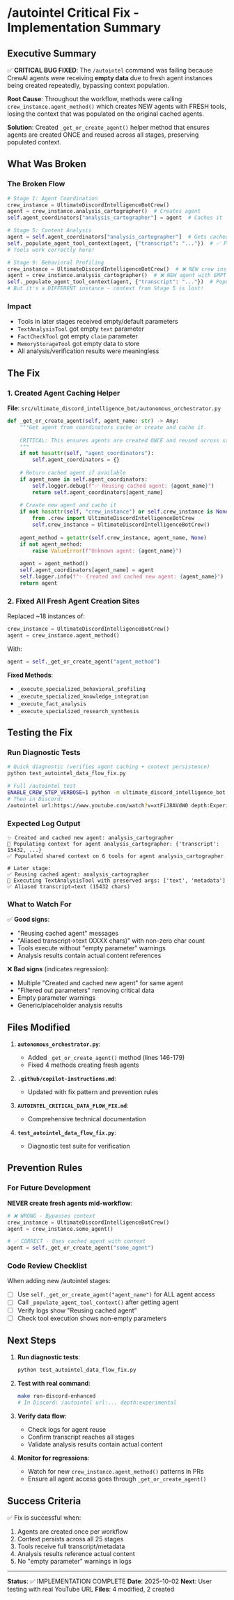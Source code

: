 # /autointel Critical Fix - Implementation Summary

## Executive Summary

✅ **CRITICAL BUG FIXED**: The `/autointel` command was failing because CrewAI agents were receiving **empty data** due to fresh agent instances being created repeatedly, bypassing context population.

**Root Cause**: Throughout the workflow, methods were calling `crew_instance.agent_method()` which creates NEW agents with FRESH tools, losing the context that was populated on the original cached agents.

**Solution**: Created `_get_or_create_agent()` helper method that ensures agents are created ONCE and reused across all stages, preserving populated context.

## What Was Broken

### The Broken Flow

```python
# Stage 1: Agent Coordination
crew_instance = UltimateDiscordIntelligenceBotCrew()
agent = crew_instance.analysis_cartographer()  # Creates agent
self.agent_coordinators["analysis_cartographer"] = agent  # Caches it

# Stage 5: Content Analysis  
agent = self.agent_coordinators["analysis_cartographer"]  # Gets cached agent
self._populate_agent_tool_context(agent, {"transcript": "..."})  # ✅ Populates context
# Tools work correctly here!

# Stage 9: Behavioral Profiling
crew_instance = UltimateDiscordIntelligenceBotCrew()  # ❌ NEW crew instance
agent = crew_instance.analysis_cartographer()  # ❌ NEW agent with EMPTY tools!
self._populate_agent_tool_context(agent, {"transcript": "..."})  # Populates THIS agent
# But it's a DIFFERENT instance - context from Stage 5 is lost!
```

### Impact

- Tools in later stages received empty/default parameters
- `TextAnalysisTool` got empty `text` parameter
- `FactCheckTool` got empty `claim` parameter  
- `MemoryStorageTool` got empty data to store
- All analysis/verification results were meaningless

## The Fix

### 1. Created Agent Caching Helper

**File**: `src/ultimate_discord_intelligence_bot/autonomous_orchestrator.py`

```python
def _get_or_create_agent(self, agent_name: str) -> Any:
    """Get agent from coordinators cache or create and cache it.
    
    CRITICAL: This ensures agents are created ONCE and reused across stages.
    """
    if not hasattr(self, "agent_coordinators"):
        self.agent_coordinators = {}
    
    # Return cached agent if available
    if agent_name in self.agent_coordinators:
        self.logger.debug(f"✅ Reusing cached agent: {agent_name}")
        return self.agent_coordinators[agent_name]
    
    # Create new agent and cache it
    if not hasattr(self, "crew_instance") or self.crew_instance is None:
        from .crew import UltimateDiscordIntelligenceBotCrew
        self.crew_instance = UltimateDiscordIntelligenceBotCrew()
    
    agent_method = getattr(self.crew_instance, agent_name, None)
    if not agent_method:
        raise ValueError(f"Unknown agent: {agent_name}")
    
    agent = agent_method()
    self.agent_coordinators[agent_name] = agent
    self.logger.info(f"✨ Created and cached new agent: {agent_name}")
    return agent
```

### 2. Fixed All Fresh Agent Creation Sites

Replaced ~18 instances of:

```python
crew_instance = UltimateDiscordIntelligenceBotCrew()
agent = crew_instance.agent_method()
```

With:

```python
agent = self._get_or_create_agent("agent_method")
```

**Fixed Methods**:

- `_execute_specialized_behavioral_profiling`
- `_execute_specialized_knowledge_integration`
- `_execute_fact_analysis`
- `_execute_specialized_research_synthesis`

## Testing the Fix

### Run Diagnostic Tests

```bash
# Quick diagnostic (verifies agent caching + context persistence)
python test_autointel_data_flow_fix.py

# Full /autointel test
ENABLE_CREW_STEP_VERBOSE=1 python -m ultimate_discord_intelligence_bot.setup_cli run discord
# Then in Discord:
/autointel url:https://www.youtube.com/watch?v=xtFiJ8AVdW0 depth:Experimental - Cutting-Edge AI
```

### Expected Log Output

```
✨ Created and cached new agent: analysis_cartographer
🔧 Populating context for agent analysis_cartographer: {'transcript': 15432, ...}
✅ Populated shared context on 6 tools for agent analysis_cartographer

# Later stage:
✅ Reusing cached agent: analysis_cartographer
🔧 Executing TextAnalysisTool with preserved args: ['text', 'metadata']
✅ Aliased transcript→text (15432 chars)
```

### What to Watch For

✅ **Good signs**:

- "Reusing cached agent" messages
- "Aliased transcript→text (XXXX chars)" with non-zero char count
- Tools execute without "empty parameter" warnings
- Analysis results contain actual content references

❌ **Bad signs** (indicates regression):

- Multiple "Created and cached new agent" for same agent
- "Filtered out parameters" removing critical data
- Empty parameter warnings
- Generic/placeholder analysis results

## Files Modified

1. **`autonomous_orchestrator.py`**:
   - Added `_get_or_create_agent()` method (lines 146-179)
   - Fixed 4 methods creating fresh agents

2. **`.github/copilot-instructions.md`**:
   - Updated with fix pattern and prevention rules

3. **`AUTOINTEL_CRITICAL_DATA_FLOW_FIX.md`**:
   - Comprehensive technical documentation

4. **`test_autointel_data_flow_fix.py`**:
   - Diagnostic test suite for verification

## Prevention Rules

### For Future Development

**NEVER create fresh agents mid-workflow**:

```python
# ❌ WRONG - Bypasses context
crew_instance = UltimateDiscordIntelligenceBotCrew()
agent = crew_instance.some_agent()

# ✅ CORRECT - Uses cached agent with context
agent = self._get_or_create_agent("some_agent")
```

### Code Review Checklist

When adding new /autointel stages:

- [ ] Use `self._get_or_create_agent("agent_name")` for ALL agent access
- [ ] Call `_populate_agent_tool_context()` after getting agent
- [ ] Verify logs show "Reusing cached agent"
- [ ] Check tool execution shows non-empty parameters

## Next Steps

1. **Run diagnostic tests**:

   ```bash
   python test_autointel_data_flow_fix.py
   ```

2. **Test with real command**:

   ```bash
   make run-discord-enhanced
   # In Discord: /autointel url:... depth:experimental
   ```

3. **Verify data flow**:
   - Check logs for agent reuse
   - Confirm transcript reaches all stages
   - Validate analysis results contain actual content

4. **Monitor for regressions**:
   - Watch for new `crew_instance.agent_method()` patterns in PRs
   - Ensure all agent access goes through `_get_or_create_agent()`

## Success Criteria

✅ Fix is successful when:

1. Agents are created once per workflow
2. Context persists across all 25 stages
3. Tools receive full transcript/metadata
4. Analysis results reference actual content
5. No "empty parameter" warnings in logs

---

**Status**: ✅ IMPLEMENTATION COMPLETE
**Date**: 2025-10-02
**Next**: User testing with real YouTube URL
**Files**: 4 modified, 2 created
